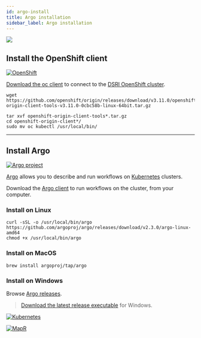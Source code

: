 ```yaml
---
id: argo-install
title: Argo installation
sidebar_label: Argo installation
---
```


<a href="#backers" alt="sponsors on Open Collective"><img src="https://opencollective.com/Docusaurus/backers/badge.svg" /></a>



## Install the OpenShift client

[![OpenShift](/data2services/img/ophenshift-logo.png)](https://www.openshift.com/)

[Download the oc client](https://www.okd.io/download.html) to connect to the [DSRI OpenShift cluster](https://app.dsri.unimaas.nl:8443/).

```shell
wget https://github.com/openshift/origin/releases/download/v3.11.0/openshift-origin-client-tools-v3.11.0-0cbc58b-linux-64bit.tar.gz

tar xvf openshift-origin-client-tools*.tar.gz
cd openshift-origin-client*/
sudo mv oc kubectl /usr/local/bin/
```

---

## Install Argo

[![Argo project](/data2services/img/argo-logo.png)](https://argoproj.github.io/argo/)

[Argo](https://argoproj.github.io/argo/) allows you to describe and run workflows on [Kubernetes](https://kubernetes.io/) clusters.

Download the [Argo client](https://github.com/argoproj/argo/blob/master/demo.md#1-download-argo) to run workflows on the cluster, from your computer.

### Install on Linux

```shell
curl -sSL -o /usr/local/bin/argo https://github.com/argoproj/argo/releases/download/v2.3.0/argo-linux-amd64
chmod +x /usr/local/bin/argo
```

### Install on MacOS

```shell
brew install argoproj/tap/argo
```

### Install on Windows

Browse [Argo releases](https://github.com/argoproj/argo/releases).

> [Download the latest release executable](https://github.com/argoproj/argo/releases/latest/download/argo-windows-amd64) for Windows.

  <!-- MapR            |  Kubernetes 
:-------------------------:|:-------------------------:
[![MapR](/data2services/img/mapr_logo.png)](https://mapr.com/) | [![Kubernetes](/data2services/img/Kubernetes.png)](https://kubernetes.io/) -->


[![Kubernetes](/data2services/img/Kubernetes.png)](https://kubernetes.io/)

[![MapR](/data2services/img/mapr_logo.png)](https://mapr.com/)